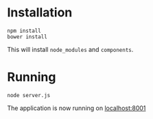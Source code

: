 # Installation

```
npm install
bower install
```

This will install `node_modules` and `components`.

# Running

```
node server.js
```

The application is now running on [localhost:8001](http://localhost:8001)
